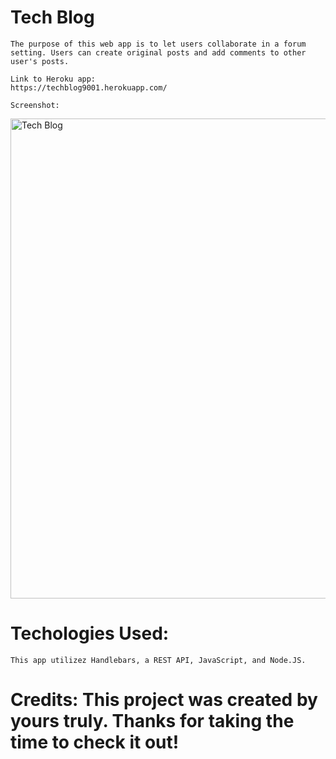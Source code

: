 # Tech Blog
    The purpose of this web app is to let users collaborate in a forum setting. Users can create original posts and add comments to other user's posts. 

    Link to Heroku app:
    https://techblog9001.herokuapp.com/

    Screenshot:
    
<img width="768" alt="Tech Blog" src="https://user-images.githubusercontent.com/46511972/150070757-b9de4903-802c-4385-aefd-72f87b6133e6.png">


# Techologies Used:
    This app utilizez Handlebars, a REST API, JavaScript, and Node.JS.



# Credits: This project was created by yours truly. Thanks for taking the time to check it out!

